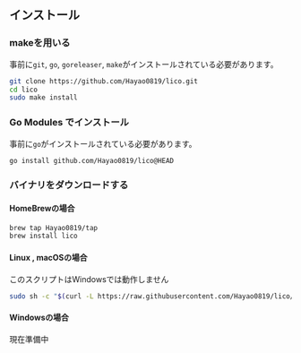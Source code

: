 ## インストール

### makeを用いる

事前に`git`, `go`, `goreleaser`, `make`がインストールされている必要があります。

```bash
git clone https://github.com/Hayao0819/lico.git
cd lico
sudo make install
```

### Go Modules でインストール

事前に`go`がインストールされている必要があります。

```bash
go install github.com/Hayao0819/lico@HEAD
```

### バイナリをダウンロードする

#### HomeBrewの場合

```bash
brew tap Hayao0819/tap
brew install lico
```
#### Linux , macOSの場合

このスクリプトはWindowsでは動作しません

```bash
sudo sh -c "$(curl -L https://raw.githubusercontent.com/Hayao0819/lico/master/dl.sh)"
```

#### Windowsの場合

現在準備中


